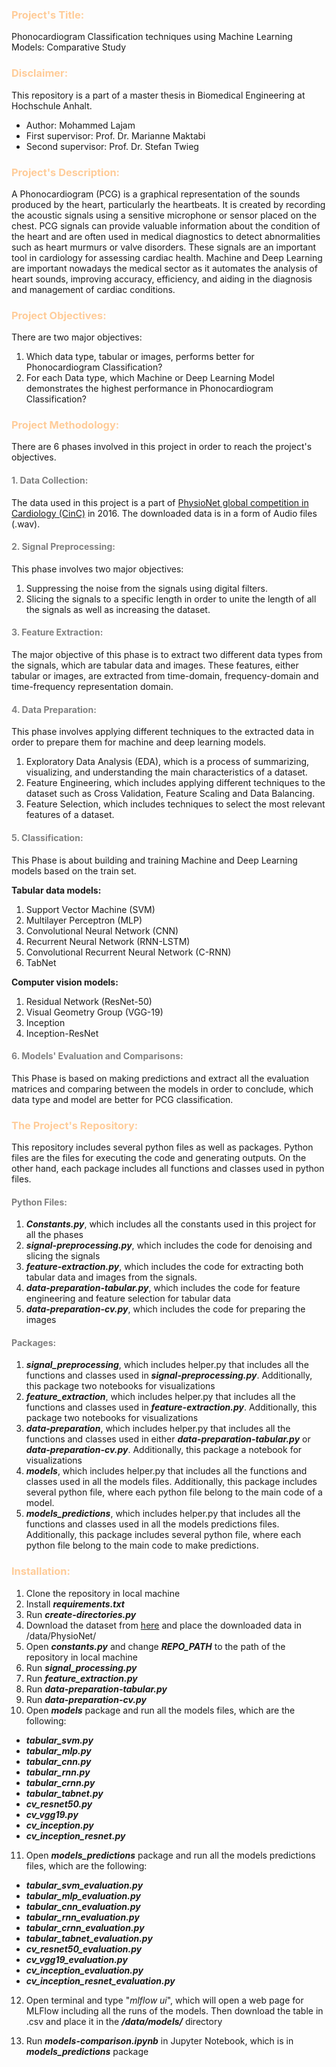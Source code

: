 ### <span style="color: hsl(30, 100%, 80%);">Project's Title:</span>

Phonocardiogram Classification techniques using Machine Learning Models: Comparative Study

### <span style="color: hsl(30, 100%, 80%);">Disclaimer:</span>
This repository is a part of a master thesis in Biomedical Engineering at Hochschule Anhalt.
- Author: Mohammed Lajam
- First supervisor: Prof. Dr. Marianne Maktabi
- Second supervisor: Prof. Dr. Stefan Twieg

### <span style="color: hsl(30, 100%, 80%);">Project's Description:</span>
A Phonocardiogram (PCG) is a graphical representation of the  sounds produced by the heart, 
particularly the heartbeats. It is created by recording the acoustic signals using a sensitive 
microphone or sensor placed on the chest. PCG signals can provide valuable information about the 
condition of the heart and are often used in medical diagnostics to detect abnormalities such as 
heart murmurs or valve disorders. These signals are an important tool in cardiology for assessing 
cardiac health. Machine and Deep Learning are important nowadays the medical sector as it 
automates the analysis of heart sounds, improving accuracy, efficiency, and aiding in the 
diagnosis and management of cardiac conditions.

### <span style="color: hsl(30, 100%, 80%);">Project Objectives:</span>
There are two major objectives:
1. Which data type, tabular or images, performs better for Phonocardiogram Classification?
2. For each Data type, which Machine or Deep Learning Model demonstrates the highest performance 
in Phonocardiogram Classification?

### <span style="color: hsl(30, 100%, 80%);">Project Methodology:</span>
There are 6 phases involved in this project in order to reach the project's objectives.
#### <font color="grey">1. Data Collection:</font>
The data used in this project is a part of [PhysioNet global competition in Cardiology (CinC)](https://physionet.org/content/challenge-2016/1.0.0/) 
in 2016. The downloaded data is in a form of Audio files (.wav).

#### <font color="grey">2. Signal Preprocessing:</font>
This phase involves two major objectives: 
1. Suppressing the noise from the signals using digital filters.
2. Slicing the signals to a specific length in order to unite the length of all the signals as well
as increasing the dataset.

#### <font color="grey">3. Feature Extraction:</font>
The major objective of this phase is to extract two different data types from the signals, which 
are tabular data and images. These features, either tabular or images, are extracted from 
time-domain, frequency-domain and time-frequency representation domain.

#### <font color="grey">4. Data Preparation:</font>
This phase involves applying different techniques to the extracted data in order to prepare them
for machine and deep learning models.
1. Exploratory Data Analysis (EDA),  which is a process of summarizing, visualizing, and 
understanding the main characteristics of a dataset.
2. Feature Engineering, which includes applying different techniques to the dataset such as
Cross Validation, Feature Scaling and Data Balancing.
3. Feature Selection, which includes techniques to select the most relevant features of a dataset.

#### <font color="grey">5. Classification:</font>
This Phase is about building and training Machine and Deep Learning models based on the train set.

__Tabular data models:__
1. Support Vector Machine (SVM)
2. Multilayer Perceptron (MLP)
3. Convolutional Neural Network (CNN)
4. Recurrent Neural Network (RNN-LSTM)
5. Convolutional Recurrent Neural Network (C-RNN)
6. TabNet

__Computer vision models:__
1. Residual Network (ResNet-50)
2. Visual Geometry Group (VGG-19)
3. Inception
4. Inception-ResNet

#### <font color="grey">6. Models' Evaluation and Comparisons:</font>
This Phase is based on making predictions and extract all the evaluation matrices and comparing 
between the models in order to conclude, which data type and model are better for PCG classification.

### <span style="color: hsl(30, 100%, 80%);">The Project's Repository:</span>
This repository includes several python files as well as packages. Python files are the files for 
executing the code and generating outputs. On the other hand, each package includes all functions
and classes used in python files.

#### <font color="grey">Python Files:</font>
1. ___Constants.py___, which includes all the constants used in this project for all the phases
2. ___signal-preprocessing.py___, which includes the code for denoising and slicing the signals
3. ___feature-extraction.py___, which includes the code for extracting both tabular data and images 
from the signals.
4. ___data-preparation-tabular.py___, which includes the code for feature engineering and feature
selection for tabular data
5. ___data-preparation-cv.py___, which includes the code for preparing the images

#### <font color="grey">Packages:</font>
1. ___signal_preprocessing___, which includes helper.py that includes all the functions and classes 
used in ___signal-preprocessing.py___. Additionally, this package two notebooks for visualizations
2. ___feature_extraction___, which includes helper.py that includes all the functions and classes 
used in ___feature-extraction.py___. Additionally, this package two notebooks for visualizations
3. ___data-preparation___, which includes helper.py that includes all the functions and classes 
used in either ___data-preparation-tabular.py___ or ___data-preparation-cv.py___. Additionally, 
this package a notebook for visualizations
4. ___models___, which includes helper.py that includes all the functions and classes used in all 
the models files. Additionally, this package includes several python file, where each python file
belong to the main code of a model.
5. ___models_predictions___, which includes helper.py that includes all the functions and classes 
used in all the models predictions files. Additionally, this package includes several python file, 
where each python file belong to the main code to make predictions.

### <span style="color: hsl(30, 100%, 80%);">Installation:</span>
1. Clone the repository in local machine
2. Install ___requirements.txt___
3. Run ___create-directories.py___
4. Download the dataset from [here](https://physionet.org/content/challenge-2016/1.0.0/) and place
the downloaded data in /data/PhysioNet/
5. Open ___constants.py___ and change ___REPO_PATH___ to the path of the repository in local 
machine
6. Run ___signal_processing.py___
7. Run ___feature_extraction.py___
8. Run ___data-preparation-tabular.py___
9. Run ___data-preparation-cv.py___
10. Open ___models___ package and run all the models files, which are the following: 
- ___tabular_svm.py___
- ___tabular_mlp.py___
- ___tabular_cnn.py___
- ___tabular_rnn.py___
- ___tabular_crnn.py___
- ___tabular_tabnet.py___
- ___cv_resnet50.py___
- ___cv_vgg19.py___
- ___cv_inception.py___
- ___cv_inception_resnet.py___

11. Open ___models_predictions___ package and run all the models predictions files, which are the following:
- ___tabular_svm_evaluation.py___
- ___tabular_mlp_evaluation.py___
- ___tabular_cnn_evaluation.py___
- ___tabular_rnn_evaluation.py___
- ___tabular_crnn_evaluation.py___
- ___tabular_tabnet_evaluation.py___
- ___cv_resnet50_evaluation.py___
- ___cv_vgg19_evaluation.py___
- ___cv_inception_evaluation.py___
- ___cv_inception_resnet_evaluation.py___

12. Open terminal and type "_mlflow ui_", which will open a web page for MLFlow including all
the runs of the models. Then download the table in .csv and place it in the ___/data/models/___ 
directory 

13. Run ___models-comparison.ipynb___ in Jupyter Notebook, which is in ___models_predictions___ package
